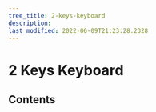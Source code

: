 ```yaml
---
tree_title: 2-keys-keyboard
description: 
last_modified: 2022-06-09T21:23:28.2328
---
```


# 2 Keys Keyboard

## Contents
